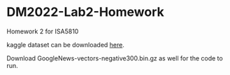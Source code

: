 # DM2022-Lab2-Homework
Homework 2 for ISA5810

kaggle dataset can be downloaded [here](https://www.dropbox.com/sh/if1wgiykgkuqtmy/AACOW-hkipWM3bijgtccOKX1a?dl=0).

Download GoogleNews-vectors-negative300.bin.gz as well for the code to run.
